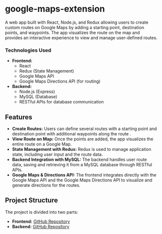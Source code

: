 # google-maps-extension
A web app built with React, Node.js, and Redux allowing users to create custom routes on Google Maps by adding a starting point, destination points, and waypoints. The app visualizes the route on the map and provides an interactive experience to view and manage user-defined routes.

### Technologies Used
- **Frontend:**
  - React
  - Redux (State Management)
  - Google Maps API
  - Google Maps Directions API (for routing)
- **Backend:**
  - Node.js (Express)
  - MySQL (Database)
  - RESTful APIs for database communication

## Features
- **Create Routes:** Users can define several routes with a starting point and destination point with additional waypoints along the route .
- **View Route on Map:** Once the points are added, the app visualizes the entire route on a Google Map.
- **State Management with Redux:** Redux is used to manage application state, including user input and the route data.
- **Backend Integration with MySQL:** The backend handles user route data, saving and retrieving it from a MySQL database through RESTful APIs.
- **Google Maps & Directions API:** The frontend integrates directly with the Google Maps API and the Google Maps Directions API to visualize and generate directions for the routes.

## Project Structure
The project is divided into two parts:
- **Frontend:** [GitHub Repository](https://github.com/Shashini-Siriwardhana/google-maps-extension-frontend)
- **Backend:** [GitHub Repository](https://github.com/Shashini-Siriwardhana/google-maps-extension-backend)
